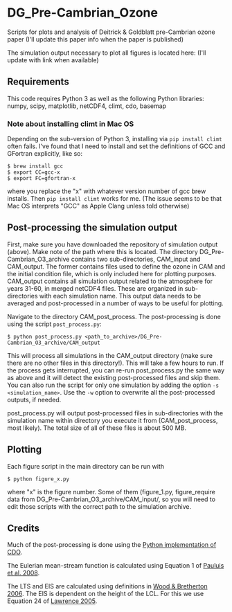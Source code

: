 # DG_Pre-Cambrian_Ozone
Scripts for plots and analysis of Deitrick &amp; Goldblatt pre-Cambrian ozone paper (I'll update this paper info when the paper is published)

The simulation output necessary to plot all figures is located here: (I'll update with link when available)

## Requirements

This code requires Python 3 as well as the following Python libraries: numpy, scipy, matplotlib, netCDF4, climt, cdo, basemap

### Note about installing climt in Mac OS

Depending on the sub-version of Python 3, installing via `pip install climt` often fails. I've found that I need to install and set the definitions of GCC and GFortran explicitly, like so:
```
$ brew install gcc
$ export CC=gcc-x
$ export FC=gfortran-x
```
where you replace the "x" with whatever version number of gcc brew installs. Then `pip install climt` works for me. (The issue seems to be that Mac OS interprets "GCC" as Apple Clang unless told otherwise)

## Post-processing the simulation output

First, make sure you have downloaded the repository of simulation output (above). Make note of the path where this is located. The directory DG_Pre-Cambrian_O3_archive contains two sub-directories, CAM_input and CAM_output. The former contains files used to define the ozone in CAM and the initial condition file, which is only included here for plotting purposes. CAM_output contains all simulation output related to the atmosphere for years 31-60, in merged netCDF4 files. These are organized in sub-directories with each simulation name. This output data needs to be averaged and post-processed in a number of ways to be useful for plotting.

Navigate to the directory CAM_post_process. The post-processing is done using the script `post_process.py`:
```
$ python post_process.py <path_to_archive>/DG_Pre-Cambrian_O3_archive/CAM_output
```
This will process all simulations in the CAM_output directory (make sure there are no other files in this directory!). This will take a few hours to run. If the process gets interrupted, you can re-run post_process.py the same way as above and it will detect the existing post-processed files and skip them. You can also run the script for only one simulation by adding the option `-s <simulation_name>`. Use the `-w` option to overwrite all the post-processed outputs, if needed.

post_process.py will output post-processed files in sub-directories with the simulation name within directory you execute it from (CAM_post_process, most likely). The total size of all of these files is about 500 MB. 

## Plotting 

Each figure script in the main directory can be run with
```
$ python figure_x.py
```
where "x" is the figure number. Some of them (figure_1.py, figure_require data from DG_Pre-Cambrian_O3_archive/CAM_input/, so you will need to edit those scripts with the correct path to the simulation archive. 

## Credits

Much of the post-processing is done using the [Python implementation of CDO](https://code.mpimet.mpg.de/projects/cdo/wiki/Cdo%7Brbpy%7D).

The Eulerian mean-stream function is calculated using Equation 1 of [Pauluis et al. 2008](https://doi.org/10.1126/science.1159649).

The LTS and EIS are calculated using definitions in [Wood & Bretherton 2006](https://doi.org/10.1175/JCLI3988.1). The EIS is dependent on the height of the LCL. For this we use Equation 24 of [Lawrence 2005](https://doi.org/10.1175/BAMS-86-2-225).
